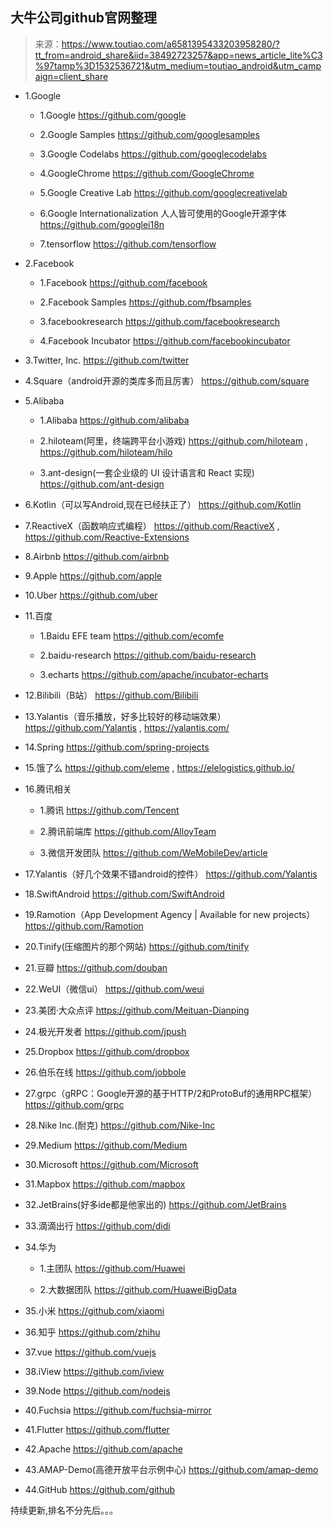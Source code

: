 ## 大牛公司github官网整理
> 来源：https://www.toutiao.com/a6581395433203958280/?tt_from=android_share&iid=38492723257&app=news_article_lite%C3%97tamp%3D1532536721&utm_medium=toutiao_android&utm_campaign=client_share


- 1.Google
  - 1.Google
  https://github.com/google

  - 2.Google Samples
  https://github.com/googlesamples

  - 3.Google Codelabs
  https://github.com/googlecodelabs

  - 4.GoogleChrome
  https://github.com/GoogleChrome

  - 5.Google Creative Lab
  https://github.com/googlecreativelab

  - 6.Google Internationalization
  人人皆可使用的Google开源字体
  https://github.com/googlei18n

  - 7.tensorflow
  https://github.com/tensorflow

- 2.Facebook
  - 1.Facebook
  https://github.com/facebook

  - 2.Facebook Samples
  https://github.com/fbsamples

  - 3.facebookresearch
  https://github.com/facebookresearch

  - 4.Facebook Incubator
  https://github.com/facebookincubator

- 3.Twitter, Inc.
  https://github.com/twitter

- 4.Square（android开源的类库多而且厉害）
  https://github.com/square

- 5.Alibaba
  - 1.Alibaba
  https://github.com/alibaba

  - 2.hiloteam(阿里，终端跨平台小游戏)
  https://github.com/hiloteam
  ,
  https://github.com/hiloteam/hilo

  - 3.ant-design(一套企业级的 UI 设计语言和 React 实现)
  https://github.com/ant-design

- 6.Kotlin（可以写Android,现在已经扶正了）
  https://github.com/Kotlin

- 7.ReactiveX（函数响应式编程）
  https://github.com/ReactiveX
  ,
  https://github.com/Reactive-Extensions

- 8.Airbnb
  https://github.com/airbnb

- 9.Apple
  https://github.com/apple

- 10.Uber
  https://github.com/uber

- 11.百度
  - 1.Baidu EFE team
  https://github.com/ecomfe

  - 2.baidu-research
  https://github.com/baidu-research

  - 3.echarts
  https://github.com/apache/incubator-echarts

- 12.Bilibili（B站）
  https://github.com/Bilibili

- 13.Yalantis（音乐播放，好多比较好的移动端效果）
  https://github.com/Yalantis
  ,
  https://yalantis.com/

- 14.Spring
  https://github.com/spring-projects

- 15.饿了么
  https://github.com/eleme
  ,
  https://elelogistics.github.io/

- 16.腾讯相关
  - 1.腾讯
  https://github.com/Tencent

  - 2.腾讯前端库
  https://github.com/AlloyTeam

  - 3.微信开发团队
  https://github.com/WeMobileDev/article

- 17.Yalantis（好几个效果不错android的控件）
  https://github.com/Yalantis

- 18.SwiftAndroid
  https://github.com/SwiftAndroid

- 19.Ramotion（App Development Agency | Available for new projects）
  https://github.com/Ramotion

- 20.Tinify(压缩图片的那个网站)
  https://github.com/tinify

- 21.豆瓣
  https://github.com/douban

- 22.WeUI（微信ui）
  https://github.com/weui

- 23.美团·大众点评
  https://github.com/Meituan-Dianping

- 24.极光开发者
  https://github.com/jpush

- 25.Dropbox
  https://github.com/dropbox

- 26.伯乐在线
  https://github.com/jobbole

- 27.grpc（gRPC：Google开源的基于HTTP/2和ProtoBuf的通用RPC框架）
  https://github.com/grpc

- 28.Nike Inc.(耐克)
  https://github.com/Nike-Inc

- 29.Medium
  https://github.com/Medium

- 30.Microsoft
  https://github.com/Microsoft

- 31.Mapbox
  https://github.com/mapbox

- 32.JetBrains(好多ide都是他家出的)
  https://github.com/JetBrains

- 33.滴滴出行
  https://github.com/didi

- 34.华为
  - 1.主团队
  https://github.com/Huawei

  - 2.大数据团队
  https://github.com/HuaweiBigData

- 35.小米
  https://github.com/xiaomi

- 36.知乎
  https://github.com/zhihu

- 37.vue
  https://github.com/vuejs

- 38.iView
  https://github.com/iview

- 39.Node
  https://github.com/nodejs

- 40.Fuchsia
  https://github.com/fuchsia-mirror

- 41.Flutter
  https://github.com/flutter

- 42.Apache
  https://github.com/apache

- 43.AMAP-Demo(高德开放平台示例中心)
  https://github.com/amap-demo

- 44.GitHub
  https://github.com/github

持续更新,排名不分先后。。。